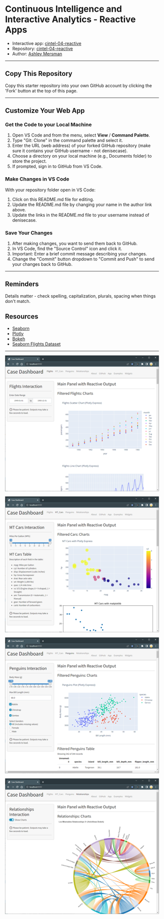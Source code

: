 # Continuous Intelligence and Interactive Analytics - Reactive Apps

- Interactive app: [cintel-04-reactive](https://amersman.shinyapps.io/cintel-04-reactive/)
- Repository: [cintel-04-reactive](https://github.com/amersman/cintel-04-reactive)
- Author: [Ashley Mersman](https://github.com/amersman)

-----

## Copy This Repository

Copy this starter repository into your own GitHub account by clicking the 'Fork' button at the top of this page. 

-----

## Customize Your Web App

### Get the Code to your Local Machine
    
1. Open VS Code and from the menu, select **View** / **Command Palette**.
1. Type "Git: Clone" in the command palette and select it.
1. Enter the URL (web address) of your forked GitHub repository (make sure it contains your GitHub username - not denisecase).
1. Choose a directory on your local machine (e.g., Documents folder) to store the project.
1. If prompted, sign in to GitHub from VS Code.

### Make Changes in VS Code

With your repository folder open in VS Code:

1. Click on this README.md file for editing.
1. Update the README.md file by changing your name in the author link above.
1. Update the links in the README.md file to your username instead of denisecase.

### Save Your Changes

1. After making changes, you want to send them back to GitHub.
1. In VS Code, find the "Source Control" icon and click it.
1. Important: Enter a brief commit message describing your changes.
1. Change the "Commit" button dropdown to "Commit and Push" to send your changes back to GitHub.

-----

## Reminders

Details matter - check spelling, capitalization, plurals, spacing when things don't match.

## Resources

- [Seaborn](https://seaborn.pydata.org/)
- [Plotly](https://plotly.com/python/)
- [Bokeh](https://docs.bokeh.org/en/latest/index.html)
- [Seaborn Flights Dataset](https://seaborn.pydata.org/tutorial/data_structure.html)

-----

![Flights](./images/01-flights.PNG)

![MT Cars](./images/02-mtcars.PNG)

![Penguins](./images/03-penguins.PNG)

![Relationships](./images/04-relationships.PNG)
